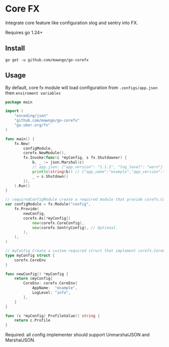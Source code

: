 # Core FX

Integrate core feature like configuration slog and sentry into FX.

Requires go 1.24+

## Install

```
go get -u github.com/mawngo/go-corefx
```

## Usage

By default, core fx module will load configuration from `.configs/app.json` then `enviroment variables`

```go
package main

import (
	"encoding/json"
	"github.com/mawngo/go-corefx"
	"go.uber.org/fx"
)

func main() {
	fx.New(
		configModule,
		corefx.NewModule(),
		fx.Invoke(func(c *myConfig, s fx.Shutdowner) {
			b, _ := json.Marshal(c)
			// app.json: {"app_version": "1.1.1", "log_level": "warn"}
			println(string(b)) // {"app_name":"example","app_version":"1.1.1","log_level":"warn","profile":"","sentry_dsn":"","sentry_log_level":""}
			_ = s.Shutdown()
		}),
	).Run()
}

// requiredConfigModule create a required module that provide corefx.CoreConfig.
var configModule = fx.Module("config",
	fx.Provide(
		newConfig,
		corefx.As[*myConfig](
			new(corefx.CoreConfig),
			new(corefx.SentryConfig), // Optional.
		),
	),
)

// myConfig Create a custom required struct that implement corefx.CoreConfig.
type myConfig struct {
	corefx.CoreEnv
}

func newConfig() *myConfig {
	return &myConfig{
		CoreEnv: corefx.CoreEnv{
			AppName:  "example",
			LogLevel: "info",
		},
	}
}

func (c *myConfig) ProfileValue() string {
	return c.Profile
}
```

Required: all config implementer should support UnmarshalJSON and MarshalJSON.
